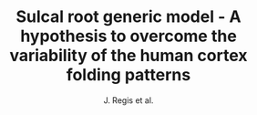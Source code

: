 ---
author: J. Regis et al.
title: Sulcal root generic model - A hypothesis to overcome the variability of the human cortex folding patterns
journal: Neurologia Medico-Chirurgica
year: 2005
type: article
doi: 10.2176/nmc.45.1
---